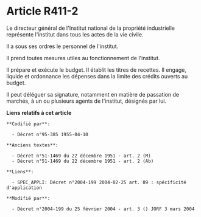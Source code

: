 # Article R411-2

Le directeur général de l'Institut national de la propriété industrielle représente l'institut dans tous les actes de la vie
civile.

Il a sous ses ordres le personnel de l'institut.

Il prend toutes mesures utiles au fonctionnement de l'institut.

Il prépare et exécute le budget. Il établit les titres de recettes. Il engage, liquide et ordonnance les dépenses dans la
limite des crédits ouverts au budget.

Il peut déléguer sa signature, notamment en matière de passation de marchés, à un ou plusieurs agents de l'institut, désignés
par lui.

**Liens relatifs à cet article**

	**Codifié par**:

	  - Décret n°95-385 1955-04-10

	**Anciens textes**:

	  - Décret n°51-1469 du 22 décembre 1951 - art. 2 (M)
	  - Décret n°51-1469 du 22 décembre 1951 - art. 2 (Ab)

	**Liens**:

	  - SPEC_APPLI: Décret n°2004-199 2004-02-25 art. 89 : spécificité d'application

	**Modifié par**:

	  - Décret n°2004-199 du 25 février 2004 - art. 3 () JORF 3 mars 2004
